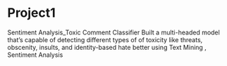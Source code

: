 # Project1
Sentiment Analysis_Toxic Comment Classifier
Built a multi-headed model that’s capable of detecting different types of of toxicity like threats,
obscenity, insults, and identity-based hate better using Text Mining , Sentiment Analysis
